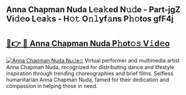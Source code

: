 ## Anna Chapman Nuda L𝚎a𝚔ed N𝚞𝚍e - Part-jgZ Vi𝚍𝚎o L𝚎a𝚔s - H𝚘𝚝 O𝚗𝚕yf𝚊ns P𝚑𝚘tos gfF4j

# <h2><a href="http://kf2s29i.oniu.top/?m=Anna+Chapman+Nuda">🔗👉 🔴 Anna Chapman Nuda P𝚑ot𝚘𝚜 V𝚒d𝚎o</a></h2>

[![Anna Chapman Nuda Nu𝚍e𝚜](https://i.imgur.com/0qMVB7G.gif)](http://kf2s29i.oniu.top/?m=Anna+Chapman+Nuda)
Virtual performer and multimedia artist Anna Chapman Nuda, recognized for distributing dance and lifestyle inspiration through trending choreographies and brief films. Selfless humanitarian Anna Chapman Nuda, famed for their dedication and compassion in helping those in need.  
